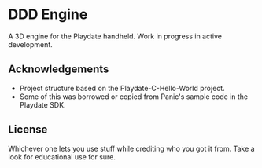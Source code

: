 # DDD Engine
A 3D engine for the Playdate handheld. Work in progress in active development.

## Acknowledgements
- Project structure based on the Playdate-C-Hello-World project.
- Some of this was borrowed or copied from Panic's sample code in the Playdate SDK.

## License
Whichever one lets you use stuff while crediting who you got it from. Take a look for educational use for sure.
